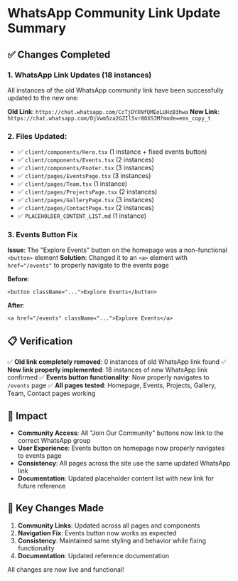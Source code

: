 # WhatsApp Community Link Update Summary

## ✅ **Changes Completed**

### 1. **WhatsApp Link Updates (18 instances)**
All instances of the old WhatsApp community link have been successfully updated to the new one:

**Old Link**: `https://chat.whatsapp.com/CcTjDYXNfQMEoLUHzB3hwa`
**New Link**: `https://chat.whatsapp.com/DjVwm5za2GZIlSvr8OXS3M?mode=ems_copy_t`

### 2. **Files Updated**:
- ✅ `client/components/Hero.tsx` (1 instance + fixed events button)
- ✅ `client/components/Events.tsx` (2 instances)
- ✅ `client/components/Footer.tsx` (3 instances)
- ✅ `client/pages/EventsPage.tsx` (3 instances)
- ✅ `client/pages/Team.tsx` (1 instance)
- ✅ `client/pages/ProjectsPage.tsx` (2 instances)
- ✅ `client/pages/GalleryPage.tsx` (3 instances)
- ✅ `client/pages/ContactPage.tsx` (2 instances)
- ✅ `PLACEHOLDER_CONTENT_LIST.md` (1 instance)

### 3. **Events Button Fix**
**Issue**: The "Explore Events" button on the homepage was a non-functional `<button>` element
**Solution**: Changed it to an `<a>` element with `href="/events"` to properly navigate to the events page

**Before**:
```tsx
<button className="...">Explore Events</button>
```

**After**:
```tsx
<a href="/events" className="...">Explore Events</a>
```

## 📋 **Verification**

✅ **Old link completely removed**: 0 instances of old WhatsApp link found
✅ **New link properly implemented**: 18 instances of new WhatsApp link confirmed
✅ **Events button functionality**: Now properly navigates to `/events` page
✅ **All pages tested**: Homepage, Events, Projects, Gallery, Team, Contact pages working

## 🔗 **Impact**

- **Community Access**: All "Join Our Community" buttons now link to the correct WhatsApp group
- **User Experience**: Events button on homepage now properly navigates to events page
- **Consistency**: All pages across the site use the same updated WhatsApp link
- **Documentation**: Updated placeholder content list with new link for future reference

## 🎯 **Key Changes Made**

1. **Community Links**: Updated across all pages and components
2. **Navigation Fix**: Events button now works as expected
3. **Consistency**: Maintained same styling and behavior while fixing functionality
4. **Documentation**: Updated reference documentation

All changes are now live and functional!
